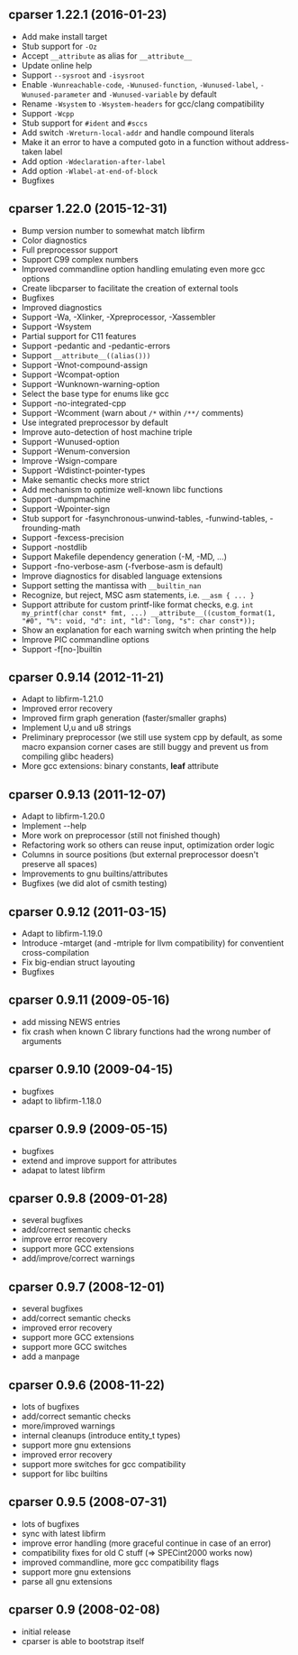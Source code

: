 cparser 1.22.1 (2016-01-23)
---------------------------

* Add make install target
* Stub support for `-Oz`
* Accept `__attribute` as alias for `__attribute__`
* Update online help
* Support `--sysroot` and `-isysroot`
* Enable `-Wunreachable-code`, `-Wunused-function`, `-Wunused-label`, `-Wunused-parameter` and `-Wunused-variable` by default
* Rename `-Wsystem` to `-Wsystem-headers` for gcc/clang compatibility
* Support `-Wcpp`
* Stub support for `#ident` and `#sccs`
* Add switch `-Wreturn-local-addr` and handle compound literals
* Make it an error to have a computed goto in a function without address-taken label
* Add option `-Wdeclaration-after-label`
* Add option `-Wlabel-at-end-of-block`
* Bugfixes

cparser 1.22.0 (2015-12-31)
---------------------------

* Bump version number to somewhat match libfirm
* Color diagnostics
* Full preprocessor support
* Support C99 complex numbers
* Improved commandline option handling emulating even more gcc options
* Create libcparser to facilitate the creation of external tools
* Bugfixes
* Improved diagnostics
* Support -Wa, -Xlinker, -Xpreprocessor, -Xassembler
* Support -Wsystem
* Partial support for C11 features
* Support -pedantic and -pedantic-errors
* Support `__attribute__((alias()))`
* Support -Wnot-compound-assign
* Support -Wcompat-option
* Support -Wunknown-warning-option
* Select the base type for enums like gcc
* Support -no-integrated-cpp
* Support -Wcomment (warn about `/*` within `/**/` comments)
* Use integrated preprocessor by default
* Improve auto-detection of host machine triple
* Support -Wunused-option
* Support -Wenum-conversion
* Improve -Wsign-compare
* Support -Wdistinct-pointer-types
* Make semantic checks more strict
* Add mechanism to optimize well-known libc functions
* Support -dumpmachine
* Support -Wpointer-sign
* Stub support for -fasynchronous-unwind-tables, -funwind-tables, -frounding-math
* Support -fexcess-precision
* Support -nostdlib
* Support Makefile dependency generation (-M, -MD, ...)
* Support -fno-verbose-asm (-fverbose-asm is default)
* Improve diagnostics for disabled language extensions
* Support setting the mantissa with `__builtin_nan`
* Recognize, but reject, MSC asm statements, i.e. `__asm { ... }`
* Support attribute for custom printf-like format checks, e.g. `int my_printf(char const* fmt, ...) __attribute__((custom_format(1, "#0", "%": void, "d": int, "ld": long, "s": char const*));`
* Show an explanation for each warning switch when printing the help
* Improve PIC commandline options
* Support -f[no-]builtin

cparser 0.9.14 (2012-11-21)
---------------------------

* Adapt to libfirm-1.21.0
* Improved error recovery
* Improved firm graph generation (faster/smaller graphs)
* Implement U,u and u8 strings
* Preliminary preprocessor (we still use system cpp by default, as some macro
  expansion corner cases are still buggy and prevent us from compiling glibc
  headers)
* More gcc extensions: binary constants, __leaf__ attribute

cparser 0.9.13 (2011-12-07)
---------------------------

* Adapt to libfirm-1.20.0
* Implement --help
* More work on preprocessor (still not finished though)
* Refactoring work so others can reuse input, optimization order logic
* Columns in source positions (but external preprocessor doesn't preserve all spaces)
* Improvements to gnu builtins/attributes
* Bugfixes (we did alot of csmith testing)

cparser 0.9.12 (2011-03-15)
---------------------------

* Adapt to libfirm-1.19.0
* Introduce -mtarget (and -mtriple for llvm compatibility) for conventient
  cross-compilation
* Fix big-endian struct layouting
* Bugfixes

cparser 0.9.11 (2009-05-16)
---------------------------

* add missing NEWS entries
* fix crash when known C library functions had the wrong number of arguments

cparser 0.9.10 (2009-04-15)
---------------------------

* bugfixes
* adapt to libfirm-1.18.0

cparser 0.9.9 (2009-05-15)
--------------------------

* bugfixes
* extend and improve support for attributes
* adapat to latest libfirm

cparser 0.9.8 (2009-01-28)
--------------------------
* several bugfixes
* add/correct semantic checks
* improve error recovery
* support more GCC extensions
* add/improve/correct warnings

cparser 0.9.7 (2008-12-01)
--------------------------

* several bugfixes
* add/correct semantic checks
* improved error recovery
* support more GCC extensions
* support more GCC switches
* add a manpage

cparser 0.9.6 (2008-11-22)
--------------------------

* lots of bugfixes
* add/correct semantic checks
* more/improved warnings
* internal cleanups (introduce entity_t types)
* support more gnu extensions
* improved error recovery
* support more switches for gcc compatibility
* support for libc builtins

cparser 0.9.5 (2008-07-31)
--------------------------

* lots of bugfixes
* sync with latest libfirm
* improve error handling (more graceful continue in case of an error)
* compatibility fixes for old C stuff (=> SPECint2000 works now)
* improved commandline, more gcc compatibility flags
* support more gnu extensions
* parse all gnu extensions

cparser 0.9 (2008-02-08)
------------------------

* initial release
* cparser is able to bootstrap itself
